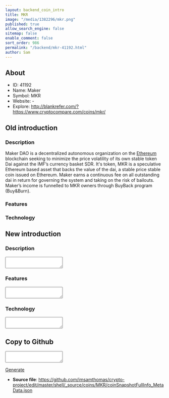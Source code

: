 ```yaml
---
layout: backend_coin_intro
title: MKR
image: "/media/1382296/mkr.png"
published: true
allow_search_engine: false
sitemap: false
enable_comment: false
sort_order: 986
permalink: "/backend/mkr-41192.html"
author: Sam
---
```


## About

- ID: 41192
- Name: Maker
- Symbol: MKR
- Website: -
- Explore: http://blankrefer.com/?https://www.cryptocompare.com/coins/mkr/


## Old introduction

### Description

<p><span>Maker DAO is a decentralized autonomous organization on the </span><a href="https://ethereum.org/">Ethereum</a><span> blockchain seeking to minimize the price volatility of its own stable token Dai against the IMF’s currency basket SDR. It&#39;s token, </span>MKR is a speculative Ethereum based asset that backs the value of the dai, a stable price stable coin issued on Ethereum. Maker earns a continuous fee on all outstanding dai in return for governing the system and taking on the risk of bailouts. Maker’s income is funnelled to MKR owners through BuyBack program (Buy&amp;Burn).</p>

### Features


### Technology




## New introduction


### Description
<textarea id="meta_description" name="description"></textarea>

### Features
<textarea id="meta_features" name="features"></textarea>

### Technology
<textarea id="meta_technology" name="technology"></textarea>


## Copy to Github

<textarea id="coinsnapshotfullinfo_metadata"></textarea>

<a href="#gen" onclick="generateMetaDatJson()">Generate</a>

- **Source file**: <a href="https://github.com/imsamthomas/crypto-project/edit/master/shell/_source/coins/MKR/coinSnapshotFullInfo_MetaData.json">https://github.com/imsamthomas/crypto-project/edit/master/shell/_source/coins/MKR/coinSnapshotFullInfo_MetaData.json</a>


